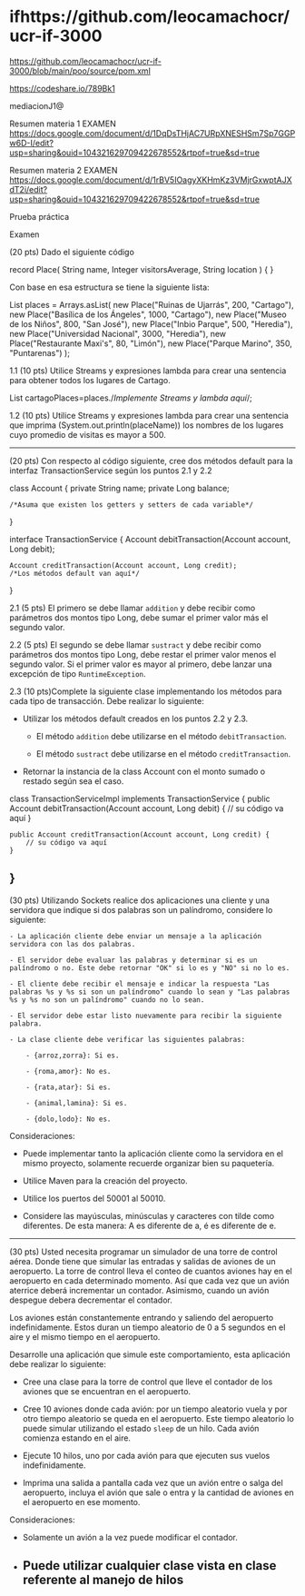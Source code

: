 # ifhttps://github.com/leocamachocr/ucr-if-3000


https://github.com/leocamachocr/ucr-if-3000/blob/main/poo/source/pom.xml


https://codeshare.io/789Bk1

mediacionJ1@

Resumen materia 1 EXAMEN
https://docs.google.com/document/d/1DqDsTHjAC7URpXNESHSm7Sp7GGPw6D-I/edit?usp=sharing&ouid=104321629709422678552&rtpof=true&sd=true



Resumen materia 2 EXAMEN
https://docs.google.com/document/d/1rBV5IOagyXKHmKz3VMjrGxwptAJXdT2i/edit?usp=sharing&ouid=104321629709422678552&rtpof=true&sd=true

Prueba práctica


Examen

(20 pts) Dado el siguiente código


record Place(
        String name,
        Integer visitorsAverage,
        String location
) {
}


Con base en esa estructura se tiene la siguiente lista:



List<Place> places = Arrays.asList(
           new Place("Ruinas de Ujarrás", 200, "Cartago"),
           new Place("Basílica de los Ángeles", 1000, "Cartago"),
           new Place("Museo de los Niños", 800, "San José"),
           new Place("Inbio Parque", 500, "Heredia"),
           new Place("Universidad Nacional", 3000, "Heredia"),
           new Place("Restaurante Maxi's", 80, "Limón"),
           new Place("Parque Marino", 350, "Puntarenas")
           );



1.1 (10 pts) Utilice Streams y expresiones lambda para crear una sentencia para obtener todos los lugares de Cartago.

List<Place> cartagoPlaces=places./*Implemente Streams y lambda aquí*/;

1.2 (10 pts) Utilice Streams y expresiones lambda para crear una sentencia que imprima (System.out.println(placeName)) los nombres de los lugares cuyo promedio de visitas es mayor a 500.
  
  --------------------------------------------------------------------------------------------------------
  
  (20 pts) Con respecto al código siguiente, cree dos métodos default para la interfaz TransactionService según los puntos 2.1 y 2.2

class Account {
    private String name;
    private Long balance;

    /*Asuma que existen los getters y setters de cada variable*/
}

interface TransactionService {
    Account debitTransaction(Account account, Long debit);

    Account creditTransaction(Account account, Long credit);
    /*Los métodos default van aquí*/
}


2.1 (5 pts) El primero se debe llamar `addition` y debe recibir como parámetros dos montos tipo Long, debe sumar el primer valor más el segundo valor.



2.2 (5 pts) El segundo se debe llamar `sustract` y debe recibir como parámetros dos montos tipo Long, debe restar el primer valor menos el segundo valor. Si el primer valor es mayor al primero, debe lanzar una excepción de tipo `RuntimeException`.



2.3 (10 pts)Complete la siguiente clase implementando los métodos para cada tipo de transacción. Debe realizar lo siguiente:



- Utilizar los métodos default creados en los puntos 2.2 y 2.3.

    - El método `addition` debe utilizarse en el método `debitTransaction`.

    - El método `sustract` debe utilizarse en el método `creditTransaction`.

- Retornar la instancia de la class Account con el monto sumado o restado según sea el caso.



class TransactionServiceImpl implements TransactionService {
    public Account debitTransaction(Account account, Long debit) {
        // su código va aquí
    }

    public Account creditTransaction(Account account, Long credit) {
        // su código va aquí
    }
}
  ---------------------------------------------------------------------------------------------------------------------------
  (30 pts) Utilizando Sockets realice dos aplicaciones una cliente y una servidora que indique si dos palabras son un palíndromo, considere lo siguiente:

    - La aplicación cliente debe enviar un mensaje a la aplicación servidora con las dos palabras.

    - El servidor debe evaluar las palabras y determinar si es un palíndromo o no. Este debe retornar "OK" si lo es y "NO" si no lo es.

    - El cliente debe recibir el mensaje e indicar la respuesta "Las palabras %s y %s si son un palíndromo" cuando lo sean y "Las palabras %s y %s no son un palíndromo" cuando no lo sean.

    - El servidor debe estar listo nuevamente para recibir la siguiente palabra.

    - La clase cliente debe verificar las siguientes palabras:

        - {arroz,zorra}: Si es.

        - {roma,amor}: No es.

        - {rata,atar}: Si es.

        - {animal,lamina}: Si es.

        - {dolo,lodo}: No es.



Consideraciones:



- Puede implementar tanto la aplicación cliente como la servidora en el mismo proyecto, solamente recuerde organizar bien su paquetería.

- Utilice Maven para la creación del proyecto.

- Utilice los puertos del 50001 al 50010.

- Considere las mayúsculas, minúsculas y caracteres con tilde como diferentes. De esta manera: A es diferente de a, é es diferente de e.

--------------------------------------------------------------------------------------------------------------------

(30 pts) Usted necesita programar un simulador de una torre de control aérea. Donde tiene que simular las entradas y salidas de aviones de un aeropuerto. La torre de control lleva el conteo de cuantos aviones hay en el aeropuerto en cada determinado momento. Así que cada vez que un avión aterrice deberá incrementar un contador. Asimismo, cuando un avión despegue debera decrementar el contador.

   Los aviones están constantemente entrando y saliendo del aeropuerto indefinidamente. Estos duran un tiempo aleatorio de 0 a 5 segundos en el aire y el mismo tiempo en el aeropuerto.

   Desarrolle una aplicación que simule este comportamiento, esta aplicación debe realizar lo siguiente:



- Cree una clase para la torre de control que lleve el contador de los aviones que se encuentran en el aeropuerto.

- Cree 10 aviones donde cada avión: por un tiempo aleatorio vuela y por otro tiempo aleatorio se queda en el aeropuerto. Este tiempo aleatorio lo puede simular utilizando el estado `sleep` de un hilo. Cada avión comienza estando en el aire.

- Ejecute 10 hilos, uno por cada avión para que ejecuten sus vuelos indefinidamente.

- Imprima una salida a pantalla cada vez que un avión entre o salga del aeropuerto, incluya el avión que sale o entra y  la cantidad de aviones en el aeropuerto en ese momento.



Consideraciones:

- Solamente un avión a la vez puede modificar el contador.

- Puede utilizar cualquier clase vista en clase referente al manejo de hilos
  -------------------------------------------------------------------------------------------------------------------------
